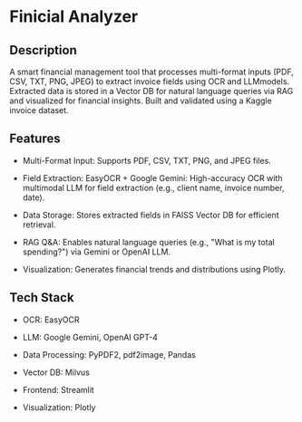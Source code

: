 # Finicial Analyzer
## Description
A smart financial management tool that processes multi-format inputs (PDF, CSV, TXT, PNG, JPEG) to extract invoice fields using OCR and LLMmodels. Extracted data is stored in a Vector DB for natural language queries via RAG and visualized for financial insights. Built and validated using a Kaggle invoice dataset.

## Features

- Multi-Format Input: Supports PDF, CSV, TXT, PNG, and JPEG files.

- Field Extraction:
EasyOCR + Google Gemini: High-accuracy OCR with multimodal LLM for field extraction (e.g., client name, invoice number, date).


- Data Storage: Stores extracted fields in FAISS Vector DB for efficient retrieval.

- RAG Q&A: Enables natural language queries (e.g., "What is my total spending?") via Gemini or OpenAI LLM.

- Visualization: Generates financial trends and distributions using Plotly.


## Tech Stack

- OCR: EasyOCR

- LLM: Google Gemini, OpenAI GPT-4

- Data Processing: PyPDF2, pdf2image, Pandas

- Vector DB: Milvus

- Frontend: Streamlit

- Visualization: Plotly


